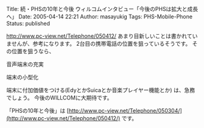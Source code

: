 Title: 続・PHSの10年と今後 ウィルコムインタビュー「今後のPHSは拡大と成長へ」
Date: 2005-04-14 22:21
Author: masayukig
Tags: PHS-Mobile-Phone
Status: published

<http://www.pc-view.net/Telephone/050412/>
あまり目新しいことは書かれていませんが、参考になります。
2台目の携帯電話の位置を狙っているそうです。
その位置を狙うなら、

音声端末の充実

端末の小型化

端末に付加価値をつける(EdyとかSuicaとか音楽プレイヤー機能とか)
は、急務でしょう。
今後のWILLCOMに大期待です。

「PHSの10年と今後」は
[http://www.pc-view.net/Telephone/050304/](http://www.pc-view.net/Telephone/050412/)
です。
